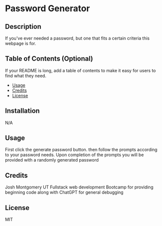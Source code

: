 # Password Generator

## Description

If you've ever needed a password, but one that fits a certain criteria this webpage is for.

## Table of Contents (Optional)

If your README is long, add a table of contents to make it easy for users to find what they need.

- [Usage](#usage)
- [Credits](#credits)
- [License](#license)

## Installation

N/A

## Usage

First click the generate password button. then follow the prompts according to your password needs. Upon completion of the prompts you will be provided with a randomly generated password

## Credits

Josh Montgomery
UT Fullstack web development Bootcamp for providing beginning code
along with ChatGPT for general debugging

## License

MIT

